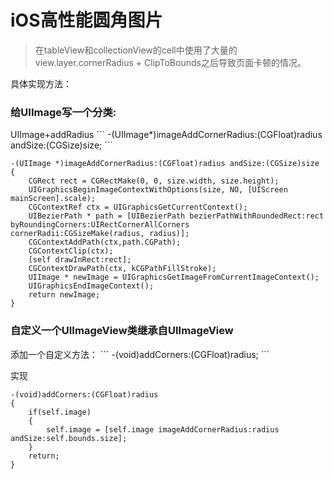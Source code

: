 <h1>iOS高性能圆角图片</h1>

>在tableView和collectionView的cell中使用了大量的view.layer.cornerRadius + ClipToBounds之后导致页面卡顿的情况。

具体实现方法：
<h3>给UIImage写一个分类:</h3>
UIImage+addRadius
```
 -(UIImage*)imageAddCornerRadius:(CGFloat)radius andSize:(CGSize)size;
```

```
-(UIImage *)imageAddCornerRadius:(CGFloat)radius andSize:(CGSize)size
{
    CGRect rect = CGRectMake(0, 0, size.width, size.height);
    UIGraphicsBeginImageContextWithOptions(size, NO, [UIScreen mainScreen].scale);
    CGContextRef ctx = UIGraphicsGetCurrentContext();
    UIBezierPath * path = [UIBezierPath bezierPathWithRoundedRect:rect byRoundingCorners:UIRectCornerAllCorners cornerRadii:CGSizeMake(radius, radius)];
    CGContextAddPath(ctx,path.CGPath);
    CGContextClip(ctx);
    [self drawInRect:rect];
    CGContextDrawPath(ctx, kCGPathFillStroke);
    UIImage * newImage = UIGraphicsGetImageFromCurrentImageContext();
    UIGraphicsEndImageContext();
    return newImage;
}
```
<h3>自定义一个UIImageView类继承自UIImageView</h3>
添加一个自定义方法：
```
-(void)addCorners:(CGFloat)radius;
```

实现
```
-(void)addCorners:(CGFloat)radius
{
    if(self.image)
    {
        self.image = [self.image imageAddCornerRadius:radius andSize:self.bounds.size];
    }
    return;
}
```
